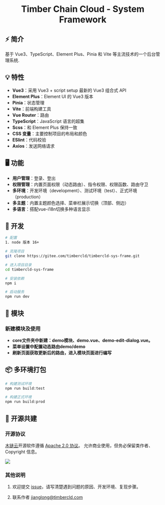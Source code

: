 <div align="center">
  <h1>Timber Chain Cloud - System Framework</h1>
</div>

## ⚡ 简介

基于 Vue3、TypeScript、Element Plus、Pinia 和 Vite 等主流技术的一个后台管理系统.

## 💡 特性

- **Vue3**：采用 Vue3 + script setup 最新的 Vue3 组合式 API
- **Element Plus**：Element UI 的 Vue3 版本
- **Pinia**：状态管理
- **Vite**：前端构建工具
- **Vue Router**：路由
- **TypeScript**：JavaScript 语言的超集
- **Scss**：和 Element Plus 保持一致
- **CSS 变量**：主要控制项目的布局和颜色
- **ESlint**：代码校验
- **Axios**：发送网络请求

## 🖥 功能

- **用户管理**：登录、登出
- **权限管理**：内置页面权限（动态路由）、指令权限、权限函数、路由守卫
- **多环境**：开发环境（development）、测试环境（test）、正式环境（production）
- **多主题**：内置主题颜色选择、菜单栏展示切换（顶部、侧边）
- **多语言**：搭配vue-i18n切换多种语言显示

## 🚀 开发

```bash
# 配置
1. node 版本 16+

# 克隆项目
git clone https://gitee.com/timbercld/timbercld-sys-frame.git

# 进入项目目录
cd timbercld-sys-frame

# 安装依赖
npm i

# 启动服务
npm run dev
```

## 🔧 模块

### 新建模块及使用
- **core文件夹中新建：demo模块、demo.vue、demo-edit-dialog.vue。**
- **菜单设置中配置动态路由demo/demo**
- **刷新页面获取更新后的路由，进入模块页面进行编写**

## 📦️ 多环境打包

```bash
# 构建测试环境
npm run build:test

# 构建正式环境
npm run build:prod
```

## 📖 开源共建

### 开源协议

[木链云](timbercld.com)开源软件遵循 [Apache 2.0 协议](https://www.apache.org/licenses/LICENSE-2.0.html)。
允许商业使用，但务必保留类作者、Copyright 信息。

![](https://www.apache.org/img/asf-estd-1999-logo.jpg)

### 其他说明

1. 欢迎提交 [issue](https://gitee.com/timbercld/timbercld-sys-frame/issues)，请写清楚遇到问题的原因、开发环境、复现步骤。

2. 联系作者 <a href="mailto:jianglong@timbercld.com">jianglong@timbercld.com</a>
